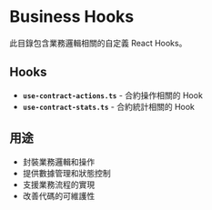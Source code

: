 # Business Hooks

此目錄包含業務邏輯相關的自定義 React Hooks。

## Hooks

- **`use-contract-actions.ts`** - 合約操作相關的 Hook
- **`use-contract-stats.ts`** - 合約統計相關的 Hook

## 用途

- 封裝業務邏輯和操作
- 提供數據管理和狀態控制
- 支援業務流程的實現
- 改善代碼的可維護性


